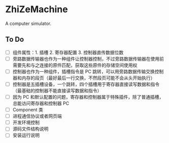 # ZhiZeMachine

A computer simulator.

## To Do

- [ ] 组件属性：1. 插槽 2. 寄存器配置 3. 控制器直传数据位数
- [ ] 旁路数据传输器也作为一种组件让控制器控制，不过旁路数据传输器在使用前需要先和与之连接的原件匹配，获取这些原件的存储空间使用权
- [ ] 控制器也作为一种组件，插槽指令是 PC 跳转，可以用旁路数据传输交换控制器和内存的段页（最好最后一行交换，不然段页可能不会从头开始执行）
- [ ] 控制器是五插槽设备，一个跳转，四个插槽用于寄存器直接读写数据和指令（最基础的控制器不能直接读写数据和指令）
- [ ] 因为 PC 和默认配置的问题，寄存器和控制器属于特殊插件，除了普通插槽，总能访问寄存器和控制器 PC
- [ ] Component 类
- [ ] 进程通信协议或者网页端
- [ ] 开发环境控制
- [ ] 源码文件结构说明
- [ ] 安装运行说明
